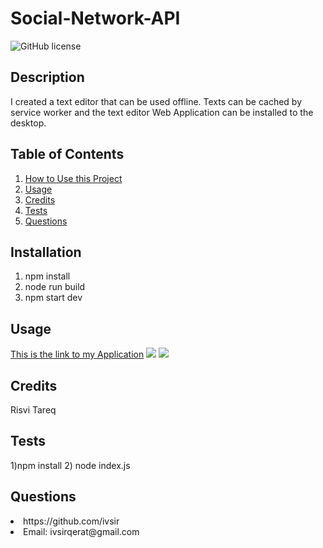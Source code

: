 
# Social-Network-API

![GitHub license](https://img.shields.io/badge/license-MIT-blue.svg)

## Description
I created a text editor that can be used offline. Texts can be cached by service worker and the text editor Web Application can be installed to the desktop.

## Table of Contents
<nav>
    <ol>
        <li><a href="#Installation">How to Use this Project</a></li>
        <li><a href="#Usage">Usage</a></li>
        <li><a href="#Credits">Credits</a></li>
        <li><a href="#Tests">Tests</a></li>
        <li><a href="#Questions">Questions</a></li>
    </ol>
</nav>

## Installation
1) npm install 
2) node run build
3) npm start dev

## Usage

<a href="https://still-meadow-30378.herokuapp.com/">This is the link to my Application</a>
<image src="Images/Console.png">
<image src="Images/Offline.png">

## Credits
Risvi Tareq

## Tests
1)npm install 
2) node index.js

## Questions
<li>https://github.com/ivsir </li>
<li>Email: ivsirqerat@gmail.com</li>

